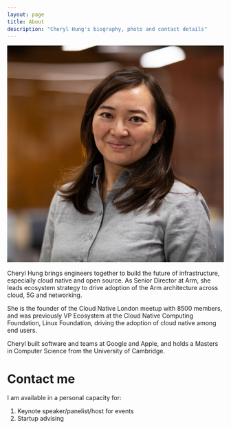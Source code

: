 ```yaml
---
layout: page
title: About
description: "Cheryl Hung's biography, photo and contact details"
---
```


<img src="/images/headshot.jpeg" alt="Cheryl Hung, Arm" class="about-image"/>

Cheryl Hung brings engineers together to build the future of infrastructure, especially cloud native and open source. As Senior Director at Arm, she leads ecosystem strategy to drive adoption of the Arm architecture across cloud, 5G and networking.

She is the founder of the Cloud Native London meetup with 8500 members, and was previously VP Ecosystem at the Cloud Native Computing Foundation, Linux Foundation, driving the adoption of cloud native among end users. 

Cheryl built software and teams at Google and Apple, and holds a Masters in Computer Science from the University of Cambridge.

# Contact me

I am available in a personal capacity for:

1. Keynote speaker/panelist/host for events
2. Startup advising

<script type="text/javascript" src="https://form.jotformeu.com/jsform/92682794245368"></script>
